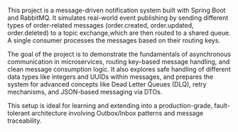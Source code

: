 This project is a message-driven notification system built with Spring Boot and RabbitMQ.
It simulates real-world event publishing by sending different types of order-related messages (order.created, order.updated, order.deleted) to a topic exchange,which are then routed to a shared queue. A single consumer processes the messages based on their routing keys.

The goal of the project is to demonstrate the fundamentals of asynchronous communication in microservices, routing key–based message handling, and clean message consumption logic.
It also explores safe handling of different data types like integers and UUIDs within messages, and prepares the system for advanced concepts like Dead Letter Queues (DLQ), retry mechanisms, and JSON-based messaging via DTOs.

This setup is ideal for learning and extending into a production-grade, fault-tolerant architecture involving Outbox/Inbox patterns and message traceability.
